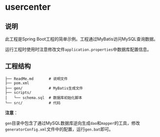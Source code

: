 # usercenter

## 说明

此工程是Spring Boot工程的简单示例。工程通过MyBatis访问MySQL查询数据。

运行工程时使用时注意修改文件`application.properties`中数据库配置信息。

## 工程结构

```
├── ReadMe.md       # 说明文件
├── pom.xml
├── gen/            # MyBatis生成文件
├── scripts/
│   └── schema.sql  # 数据库初始化脚本
└── src/            # 代码
```

**注意**：  

`gen`目录中包含了通过MySQL数据库逆向生成`dao`和`mapper`的工具，修改`generatorConfig.xml`文件中的配置，运行`gen.bat`即可。
